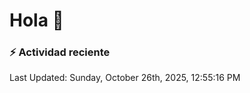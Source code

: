 # Hola 👋 

### :zap: Actividad reciente

<!--RECENT_ACTIVITY:start-->
<!--RECENT_ACTIVITY:end-->


<!--RECENT_ACTIVITY:last_update-->
Last Updated: Sunday, October 26th, 2025, 12:55:16 PM
<!--RECENT_ACTIVITY:last_update_end-->
